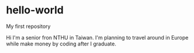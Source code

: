# hello-world
My first repository

Hi I'm a senior fron NTHU in Taiwan.
I'm planning to travel around in Europe while make money by coding after I graduate.
